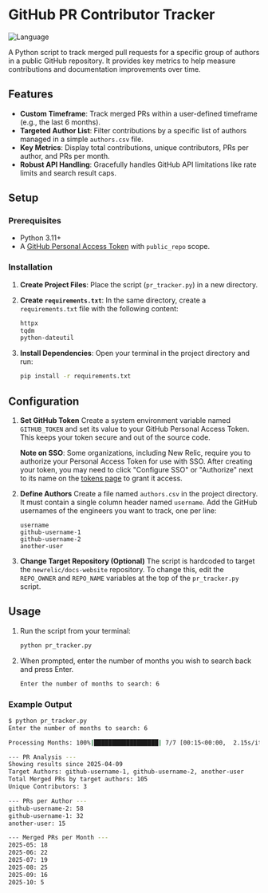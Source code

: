 # GitHub PR Contributor Tracker

![Language](https://img.shields.io/badge/language-Python-3776AB.svg)

A Python script to track merged pull requests for a specific group of authors in a public GitHub repository. It provides key metrics to help measure contributions and documentation improvements over time.

## Features

* **Custom Timeframe**: Track merged PRs within a user-defined timeframe (e.g., the last 6 months).
* **Targeted Author List**: Filter contributions by a specific list of authors managed in a simple `authors.csv` file.
* **Key Metrics**: Display total contributions, unique contributors, PRs per author, and PRs per month.
* **Robust API Handling**: Gracefully handles GitHub API limitations like rate limits and search result caps.

## Setup

### Prerequisites

* Python 3.11+
* A [GitHub Personal Access Token](https://github.com/settings/tokens) with `public_repo` scope.

### Installation

1. **Create Project Files**: Place the script (`pr_tracker.py`) in a new directory.
2. **Create `requirements.txt`**: In the same directory, create a `requirements.txt` file with the following content:

    ```txt
    httpx
    tqdm
    python-dateutil
    ```

3. **Install Dependencies**: Open your terminal in the project directory and run:

    ```bash
    pip install -r requirements.txt
    ```

## Configuration

1. **Set GitHub Token**
    Create a system environment variable named `GITHUB_TOKEN` and set its value to your GitHub Personal Access Token. This keeps your token secure and out of the source code.

    **Note on SSO**: Some organizations, including New Relic, require you to authorize your Personal Access Token for use with SSO. After creating your token, you may need to click "Configure SSO" or "Authorize" next to its name on the [tokens page](https://github.com/settings/tokens) to grant it access.

2. **Define Authors**
    Create a file named `authors.csv` in the project directory. It must contain a single column header named `username`. Add the GitHub usernames of the engineers you want to track, one per line:

    ```csv
    username
    github-username-1
    github-username-2
    another-user
    ```

3. **Change Target Repository (Optional)**
    The script is hardcoded to target the `newrelic/docs-website` repository. To change this, edit the `REPO_OWNER` and `REPO_NAME` variables at the top of the `pr_tracker.py` script.

## Usage

1. Run the script from your terminal:

    ```bash
    python pr_tracker.py
    ```

2. When prompted, enter the number of months you wish to search back and press Enter.

    ```bash
    Enter the number of months to search: 6
    ```

### Example Output

```bash
$ python pr_tracker.py
Enter the number of months to search: 6

Processing Months: 100%|██████████████████| 7/7 [00:15<00:00,  2.15s/it]

--- PR Analysis ---
Showing results since 2025-04-09
Target Authors: github-username-1, github-username-2, another-user
Total Merged PRs by target authors: 105
Unique Contributors: 3

--- PRs per Author ---
github-username-2: 58
github-username-1: 32
another-user: 15

--- Merged PRs per Month ---
2025-05: 18
2025-06: 22
2025-07: 19
2025-08: 25
2025-09: 16
2025-10: 5
```
